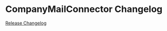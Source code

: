 # CompanyMailConnector Changelog

[Release Changelog](https://github.com/spryker/company-mail-connector/releases)
